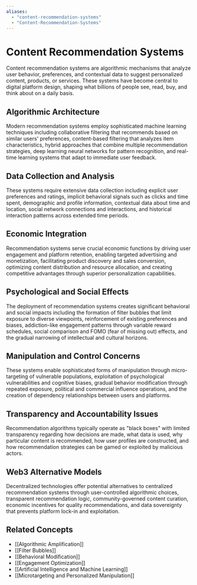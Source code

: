 ```yaml
---
aliases:
  - "content-recommendation-systems"
  - "Content-Recommendation-Systems"
---
```


# Content Recommendation Systems

Content recommendation systems are algorithmic mechanisms that analyze user behavior, preferences, and contextual data to suggest personalized content, products, or services. These systems have become central to digital platform design, shaping what billions of people see, read, buy, and think about on a daily basis.

## Algorithmic Architecture

Modern recommendation systems employ sophisticated machine learning techniques including collaborative filtering that recommends based on similar users' preferences, content-based filtering that analyzes item characteristics, hybrid approaches that combine multiple recommendation strategies, deep learning neural networks for pattern recognition, and real-time learning systems that adapt to immediate user feedback.

## Data Collection and Analysis

These systems require extensive data collection including explicit user preferences and ratings, implicit behavioral signals such as clicks and time spent, demographic and profile information, contextual data about time and location, social network connections and interactions, and historical interaction patterns across extended time periods.

## Economic Integration

Recommendation systems serve crucial economic functions by driving user engagement and platform retention, enabling targeted advertising and monetization, facilitating product discovery and sales conversion, optimizing content distribution and resource allocation, and creating competitive advantages through superior personalization capabilities.

## Psychological and Social Effects

The deployment of recommendation systems creates significant behavioral and social impacts including the formation of filter bubbles that limit exposure to diverse viewpoints, reinforcement of existing preferences and biases, addiction-like engagement patterns through variable reward schedules, social comparison and FOMO (fear of missing out) effects, and the gradual narrowing of intellectual and cultural horizons.

## Manipulation and Control Concerns

These systems enable sophisticated forms of manipulation through micro-targeting of vulnerable populations, exploitation of psychological vulnerabilities and cognitive biases, gradual behavior modification through repeated exposure, political and commercial influence operations, and the creation of dependency relationships between users and platforms.

## Transparency and Accountability Issues

Recommendation algorithms typically operate as "black boxes" with limited transparency regarding how decisions are made, what data is used, why particular content is recommended, how user profiles are constructed, and how recommendation strategies can be gamed or exploited by malicious actors.

## Web3 Alternative Models

Decentralized technologies offer potential alternatives to centralized recommendation systems through user-controlled algorithmic choices, transparent recommendation logic, community-governed content curation, economic incentives for quality recommendations, and data sovereignty that prevents platform lock-in and exploitation.

## Related Concepts

- [[Algorithmic Amplification]]
- [[Filter Bubbles]]
- [[Behavioral Modification]]
- [[Engagement Optimization]]
- [[Artificial Intelligence and Machine Learning]]
- [[Microtargeting and Personalized Manipulation]]